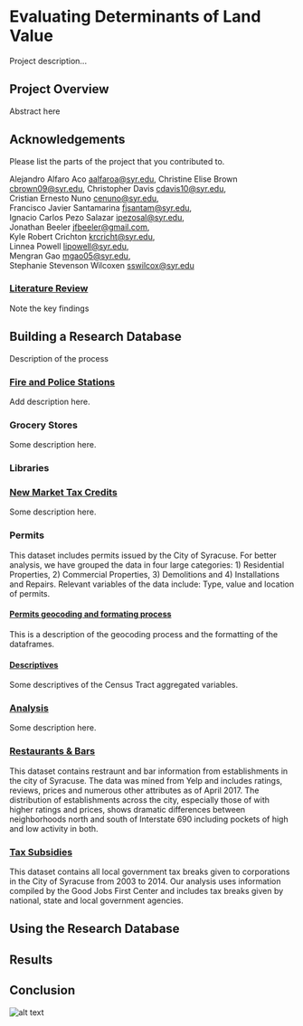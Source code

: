 # Evaluating Determinants of Land Value

Project description...

## Project Overview

Abstract here

## Acknowledgements

Please list the parts of the project that you contributed to.

Alejandro Alfaro Aco <aalfaroa@syr.edu>,
Christine Elise Brown <cbrown09@syr.edu>,
Christopher Davis <cdavis10@syr.edu>,  
Cristian Ernesto Nuno <cenuno@syr.edu>,  
Francisco Javier Santamarina <fjsantam@syr.edu>,  
Ignacio Carlos Pezo Salazar <ipezosal@syr.edu>,  
Jonathan Beeler <jfbeeler@gmail.com>,  
Kyle Robert Crichton <krcricht@syr.edu>,  
Linnea Powell <lipowell@syr.edu>,  
Mengran Gao <mgao05@syr.edu>,  
Stephanie Stevenson Wilcoxen <sswilcox@syr.edu>  



### [Literature Review](litreview.md)

Note the key findings

## Building a Research Database

Description of the process

### [Fire and Police Stations](firepolice.html)

Add description here.

### Grocery Stores

Some description here.

### Libraries

### [New Market Tax Credits](Compile-Datasets.html)  

Some description here.

### Permits
This dataset includes permits issued by the City of Syracuse. For better analysis, we have grouped the data in four large categories: 1) Residential Properties, 2) Commercial Properties, 3) Demolitions and 4) Installations and Repairs. Relevant variables of the data include: Type, value and location of permits. 

#### [Permits geocoding and formating process](Permits_Wrangling.html)  
This is a description of the geocoding process and the formatting of the dataframes.

#### [Descriptives](Permits_Descriptives.html)
Some descriptives of the Census Tract aggregated variables.

### [Analysis](Compile-Datasets.html)  

Some description here.

### [Restaurants & Bars](Aggregate_Yelp_Data.html)
This dataset contains restraunt and bar information from establishments in the city of Syracuse.  The data was mined from Yelp and includes ratings, reviews, prices and numerous other attributes as of April 2017.  The distribution of establishments across the city, especially those of with higher ratings and prices, shows dramatic differences between neighborhoods north and south of Interstate 690 including pockets of high and low activity in both. 

### [Tax Subsidies](TaxSubsidies_SYR.html)
This dataset contains all local government tax breaks given to corporations in the City of Syracuse from 2003 to 2014. Our analysis uses information compiled by the Good Jobs First Center and includes tax breaks given by national, state and local government agencies.

## Using the Research Database

## Results

## Conclusion



![alt text](http://research.kraeutli.com/wp-content/uploads/2013/11/artist-bubbles-closeup-1024x573.png)
